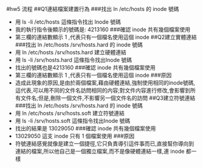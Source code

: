 #hw5   流程
##Q1連結檔案建置行為
###找出 ln /etc/hosts 的 inode 號碼
 - 用 ls -li /etc/hosts 這條指令找出 Inode 號碼
 - 我的執行指令後顯示的號碼是: 4213160
###確認 inode 共有幾個檔案使用
 - 第三欄的連結數顯示 1 ,代表只有一個檔名使用這個 inode 
##Q2建立實體連結
###找出 ln /etc/hosts /srv/hosts.hard 的 inode 號碼
 - 用 ln /etc/hosts /srv/hosts.hard 建立硬體連結
 - 用 ls -li /srv/hosts.hard 這條指令找出Inode 號碼  
 - 找出的號碼也是4213160
###確認 inode 共有幾個檔案使用
 - 第三欄的連結數顯示 1 ,代表只有一個檔名使用這個 inode
###原因
 - 造成此現象的原因,是由於兩個檔案,藉由硬體連結,強制使用相同的inode號碼,這代表,可以用不同的文件名訪問相同的内容;對文件内容進行修改,會影響到所有文件名;但是,刪除一個文件,不影響另一個文件名的訪問
##Q3建立符號連結
###找出 ln /etc/hosts /srv/hosts.hard 的 inode 號碼
 - 用 ln /etc/hosts /srv/hosts.soft 建立符號連結
 - 用 ls -li /srv/hosts.soft 這條指令找出Inode 號碼
 - 找出的結果是 13029050
###確認 inode 共有幾個檔案使用
 - 13029050 這支 inode 只有 1 個檔案使用
###原因
 - 符號連結感覺就像是建立一個捷徑,它只負責導引這件事而已,直接幫你導向到連結的檔案,所以他自己是一個獨立檔案,而不是像硬體連結一樣,連 inode 都一樣